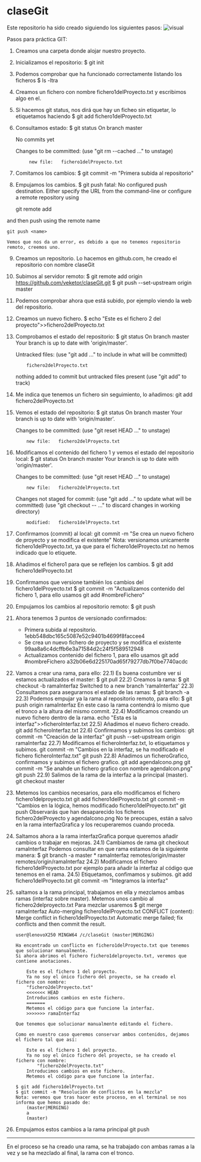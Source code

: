 # claseGit

Este repositorio ha sido creado siguiendo los siguientes pasos:
![visual](https://raw.githubusercontent.com/veketor/claseGit/master/visualGitClase.PNG)

Pasos para práctica GIT:

1) Creamos una carpeta donde alojar nuestro proyecto.
2) Inicializamos el repositorio:
	$ git init
3) Podemos comprobar que ha funcionado correctamente listando los ficheros
	$ ls -ltra
4) Creamos un fichero con nombre fichero1delProyecto.txt y escribimos algo en el.
5) Si hacemos git status, nos dirá que hay un ficheo sin etiquetar, lo etiquetamos haciendo
	$ git add fichero1delProyecto.txt
6) Consultamos estado:
	$ git status
	On branch master
	
	No commits yet
	
	Changes to be committed:
	(use "git rm --cached <file>..." to unstage)
	
			new file:   fichero1delProyecto.txt
7) Comitamos los cambios:
	$ git commit -m "Primera subida al repositorio"
8) Empujamos los cambios.
	$ git push
fatal: No configured push destination.
Either specify the URL from the command-line or configure a remote repository using

    git remote add <name> <url>

and then push using the remote name

    git push <name>
	
	Vemos que nos da un error, es debido a que no tenemos repositorio remoto, creemos uno.

9) Creamos un repositorio.
		Lo hacemos en github.com, he creado el repositorio con nombre claseGit

10) Subimos al servidor remoto:
	$ git remote add origin https://github.com/veketor/claseGit.git
	$ git push --set-upstream origin master
	
11) Podemos comprobar ahora que está subido, por ejemplo viendo la web del repositorio.

12) Creamos un nuevo fichero.
	$ echo "Este es el fichero 2 del proyecto">>fichero2delProyecto.txt

13) Comprobamos el estado del repositorio:
	$ git status
	On branch master
	Your branch is up to date with 'origin/master'.
  
	Untracked files:
	(use "git add <file>..." to include in what will be committed)
	
			fichero2delProyecto.txt
	
	nothing added to commit but untracked files present (use "git add" to track)
	
14) Me indica que tenemos un fichero sin seguimiento, lo añadimos:
		git add fichero2delProyecto.txt

15) Vemos el estado del repositorio:
	$ git status
	On branch master
	Your branch is up to date with 'origin/master'.
	
	Changes to be committed:
	(use "git reset HEAD <file>..." to unstage)
	
			new file:   fichero2delProyecto.txt

16) Modificamos el contenido del fichero 1 y vemos el estado del repositorio local:
	$ git status
	On branch master
	Your branch is up to date with 'origin/master'.
	
	Changes to be committed:
	(use "git reset HEAD <file>..." to unstage)
	
			new file:   fichero2delProyecto.txt
	
	Changes not staged for commit:
	(use "git add <file>..." to update what will be committed)
	(use "git checkout -- <file>..." to discard changes in working directory)
	
			modified:   fichero1delProyecto.txt

17) Confirmamos (commit) al local:
	git commit -m "Se crea un nuevo fichero de proyecto y se modifica el existente"
	Nota: versionamos unicamente fichero1delProyecto.txt, ya que para el fichero1delProyecto.txt no hemos indicado que lo etiquete.
	
18) Añadimos el fichero1 para que se reflejen los cambios.
	$ git add fichero1delProyecto.txt
	
19) Confirmamos que versione también los cambios del fichero1delProyecto.txt
	$ git commit -m "Actualizamos contenido del fichero 1, para ello usamos git add #nombreFichero"
	
20) Empujamos los cambios al repositorio remoto:
	$ git push
	
21) Ahora tenemos 3 puntos de versionado confirmados:
	- Primera subida al repositorio.
			1ebb548dbc165c5087e52c9401b4699f8faccee4
	- Se crea un nuevo fichero de proyecto y se modifica el existente
			99aa8a6c4dcffb6e3a71584d2c24f5f589512948
	- Actualizamos contenido del fichero 1, para ello usamos git add #nombreFichero
			a32b06e6d225170ad65f79277db7f0be7740acdc
			
22) Vamos a crear una rama, para ello:
	22.1) Es buena costumbre ver si estamos actualizados el master:
			$ git pull
	22.2) Creamos la rama:
			$ git checkout -b ramaInterfaz
			Switched to a new branch 'ramaInterfaz'
	22.3) Consultamos para asegurarnos el estado de las ramas:
			$ git branch -a
	22.3) Podemos empujar ya la rama al repositorio remoto, para ello:
			$ git push origin ramaInterfaz
			En este caso la rama contendrá lo mismo que el tronco a la altura del mismo commit.
	22.4) Modificamos creando un nuevo fichero dentro de la rama.
			echo "Esta es la interfaz">>ficheroInterfaz.txt
	22.5) Añadimos el nuevo fichero creado.
			git add ficheroInterfaz.txt
	22.6) Confirmamos y subimos los cambios:
			git commit -m "Creación de la interfaz"
			git push --set-upstream origin ramaInterfaz
	22.7) Modificamos el ficheroInterfaz.txt, lo etiquetamos y subimos.
			 git commit -m "Cambios en la interfaz, se ha modificado el fichero ficheroInterfaz.txt"
			 git push 
	22.8) Añadimos un ficheroGrafico, confirmamos y subimos el fichero grafico.
			git add agendaIcono.png
			git commit -m "Se anahde un fichero grafico con nombre agendaIcon.png"
			git push
	22.9) Salimos de la rama de la interfaz a la principal (master).
			git checkout master
23) Metemos los cambios necesarios, para ello modificamos el fichero fichero1delproyecto.txt
		git add fichero1delProyecto.txt
		git commit -m "Cambios en la lógica, hemos modificado fichero1delProyecto.txt"
		git push
		Observarás que han desaparecido los ficheros fichero2delProyecto y agendaIcono.png
		No te preocupes, están a salvo en la rama interfazGrafica y los recuperaremos cuando proceda.
24) Saltamos ahora a la rama interfazGrafica porque queremos añadir cambios o trabajar en mejoras.
		24.1) Cambiamos de rama
				git checkout ramaInterfaz
				Podemos consultar en que rama estamos de la siguiente manera:
					$ git branch -a
					master
					* ramaInterfaz
					remotes/origin/master
					remotes/origin/ramaInterfaz
		24.2) Modificamos el fichero fichero1delProyecto.txt por ejemplo para añadir la interfaz al código que tenemos en el rama.
		24.5) Etiquetamos, confimamos y subimos.
					git add fichero1delProyecto.txt
					git commit -m "Integramos la interfaz"
					
25) saltamos a la rama principal, trabajamos en ella y mezclamos ambas ramas (interfaz sobre master).
		Metemos unos cambio al fichero2delproyecto.txt
		Para mezclar usaremos
		$ git merge ramaInterfaz
		Auto-merging fichero1delProyecto.txt
		CONFLICT (content): Merge conflict in fichero1delProyecto.txt
		Automatic merge failed; fix conflicts and then commit the result.

		user@lenovoX250 MINGW64 /c/claseGit (master|MERGING)
		
		Ha encontrado un conflicto en fichero1delProyecto.txt que tenemos que solucionar manualmente.
		Si ahora abrimos el fichero fichero1delproyecto.txt, veremos que contiene anotaciones.
		
			Este es el fichero 1 del proyecto.
			Ya no soy el único fichero del proyecto, se ha creado el fichero con nombre:
			"fichero2delProyecto.txt"
			<<<<<<< HEAD
			Introducimos cambios en este fichero.
			=======
			Metemos el código para que funcione la interfaz.
			>>>>>>> ramaInterfaz
		
		Que tenemos que solucionar manualmente editando el fichero.
		
		Como en nuestro caso queremos conservar ambos contenidos, dejamos el fichero tal que así:
		
			Este es el fichero 1 del proyecto.
			Ya no soy el único fichero del proyecto, se ha creado el fichero con nombre:
				"fichero2delProyecto.txt"
			Introducimos cambios en este fichero.
			Metemos el código para que funcione la interfaz.

		$ git add fichero1delProyecto.txt
		$ git commit -m "Resolución de conflictos en la mezcla"
		Nota: veremos que tras hacer este proceso, en el terminal se nos informa que hemos pasado de:
			(master|MERGING)
			a
			(master)
26) Empujamos estos cambios a la rama principal
		git push
    
 ------------------------------
 En el proceso se ha creado una rama, se ha trabajado con ambas ramas a la vez y se ha mezclado al final, la rama con el tronco.
